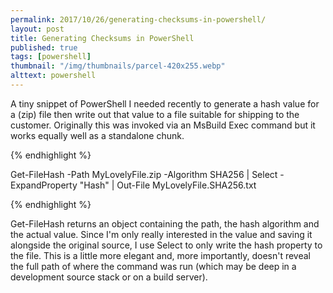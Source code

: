 ```yaml
---
permalink: 2017/10/26/generating-checksums-in-powershell/
layout: post
title: Generating Checksums in PowerShell
published: true
tags: [powershell]
thumbnail: "/img/thumbnails/parcel-420x255.webp"
alttext: powershell
---
```


A tiny snippet of PowerShell I needed recently to generate a hash value for a (zip) file
then write out that value to a file suitable for shipping to the customer. Originally
this was invoked via an MsBuild Exec command but it works equally well as a standalone
chunk.

{% endhighlight %}

Get-FileHash -Path MyLovelyFile.zip -Algorithm SHA256 |
Select -ExpandProperty "Hash" |
Out-File MyLovelyFile.SHA256.txt

{% endhighlight %}

Get-FileHash returns an object containing the path, the hash algorithm and the actual
value. Since I'm only really interested in the value and saving it alongside the
original source, I use Select to only write the hash property to the file. This is a
little more elegant and, more importantly, doesn't reveal the full path of where the
command was run (which may be deep in a development source stack or on a build server).
